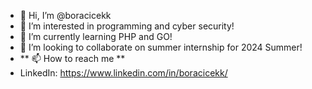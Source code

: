 - 👋 Hi, I’m @boracicekk
- 👀 I’m interested in programming and cyber security!
- 🌱 I’m currently learning PHP and GO!
- 💞️ I’m looking to collaborate on summer internship for 2024 Summer!
- ** 📫 How to reach me ** 
- LinkedIn: https://www.linkedin.com/in/boracicekk/

<!---
boracicekk/boracicekk is a ✨ special ✨ repository because its `README.md` (this file) appears on your GitHub profile.
You can click the Preview link to take a look at your changes.
--->
